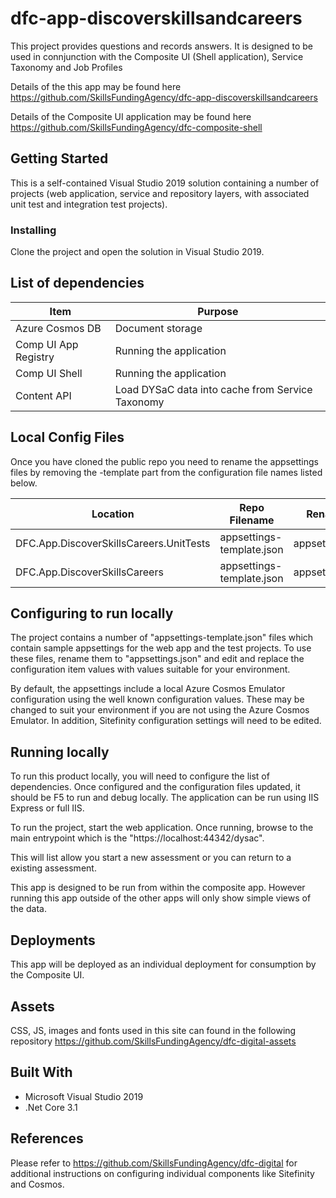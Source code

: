 # dfc-app-discoverskillsandcareers
This project provides questions and records answers. It is designed to be used in connjunction with the Composite UI (Shell application), Service Taxonomy and Job Profiles

Details of the this app may be found here https://github.com/SkillsFundingAgency/dfc-app-discoverskillsandcareers

Details of the Composite UI application may be found here https://github.com/SkillsFundingAgency/dfc-composite-shell

## Getting Started

This is a self-contained Visual Studio 2019 solution containing a number of projects (web application, service and repository layers, with associated unit test and integration test projects).

### Installing

Clone the project and open the solution in Visual Studio 2019.

## List of dependencies

|Item	|Purpose|
|-------|-------|
|Azure Cosmos DB | Document storage |
|Comp UI App Registry | Running the application | 
|Comp UI Shell | Running the application |
|Content API | Load DYSaC data into cache from Service Taxonomy |

## Local Config Files

Once you have cloned the public repo you need to rename the appsettings files by removing the -template part from the configuration file names listed below.

| Location | Repo Filename | Rename to |
|-------|-------|-------|
| DFC.App.DiscoverSkillsCareers.UnitTests | appsettings-template.json | appsettings.json |
| DFC.App.DiscoverSkillsCareers | appsettings-template.json | appsettings.json |

## Configuring to run locally

The project contains a number of "appsettings-template.json" files which contain sample appsettings for the web app and the test projects. To use these files, rename them to "appsettings.json" and edit and replace the configuration item values with values suitable for your environment.

By default, the appsettings include a local Azure Cosmos Emulator configuration using the well known configuration values. These may be changed to suit your environment if you are not using the Azure Cosmos Emulator. In addition, Sitefinity configuration settings will need to be edited.

## Running locally

To run this product locally, you will need to configure the list of dependencies. Once configured and the configuration files updated, it should be F5 to run and debug locally. The application can be run using IIS Express or full IIS.

To run the project, start the web application. Once running, browse to the main entrypoint which is the "https://localhost:44342/dysac". 

This will list allow you start a new assessment or you can return to a existing assessment.

This app is designed to be run from within the composite app. However running this app outside of the other apps will only show simple views of the data.

## Deployments

This app will be deployed as an individual deployment for consumption by the Composite UI.

## Assets

CSS, JS, images and fonts used in this site can found in the following repository https://github.com/SkillsFundingAgency/dfc-digital-assets

## Built With

* Microsoft Visual Studio 2019
* .Net Core 3.1

## References

Please refer to https://github.com/SkillsFundingAgency/dfc-digital for additional instructions on configuring individual components like Sitefinity and Cosmos.